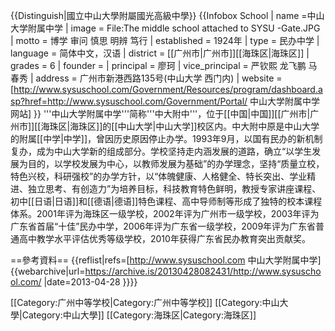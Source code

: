 {{Distinguish|國立中山大學附屬國光高級中學}}
{{Infobox School
| name           =中山大学附属中学
| image          = File:The middle school attached to SYSU -Gate.JPG 
| motto          = 博学 审问 慎思 明辨 笃行
| established    = 1924年
| type           = 民办中学
| language       = 简体中文，汉语
| district       = [[广州市|广州市]][[海珠区|海珠区]]
| grades         = 6
| founder        = 
| principal      = 廖珂
| vice_principal = 严钦熙 龙飞鹏 马春秀
| address        = 广州市新港西路135号(中山大学 西门内)
| website        = [http://www.sysuschool.com/Government/Resources/program/dashboard.asp?href=http://www.sysuschool.com/Government/Portal/  中山大学附属中学网站]
}}
'''中山大学附属中学'''简称'''中大附中'''，位于[[中国|中国]][[广州市|广州市]][[海珠区|海珠区]]的[[中山大学|中山大学]]校区内。中大附中原是中山大学的附属[[中学|中学]]，曾因历史原因停止办学。1993年9月，以国有民办的新机制复办，成为中山大学新的组成部分。学校坚持走内涵发展的道路，确立“以学生发展为目的，以学校发展为中心，以教师发展为基础”的办学理念，坚持“质量立校，特色兴校，科研强校”的办学方针，以“体魄健康、人格健全、特长突出、学业精进、独立思考、有创造力”为培养目标，科技教育特色鲜明，教授专家讲座课程、初中[[日语|日语]]和[[德语|德语]]特色课程、高中导师制等形成了独特的校本课程体系。2001年评为海珠区一级学校，2002年评为广州市一级学校，2003年评为广东省首届“十佳”民办中学，2006年评为广东省一级学校，2009年评为广东省普通高中教学水平评估优秀等级学校，2010年获得广东省民办教育突出贡献奖。<ref name="Official" />

==參考資料==
{{reflist|refs=<ref name="Official">[http://www.sysuschool.com 中山大学附属中学] {{webarchive|url=https://archive.is/20130428082431/http://www.sysuschool.com/ |date=2013-04-28 }}</ref>}}

[[Category:广州中等学校|Category:广州中等学校]]
[[Category:中山大學|Category:中山大學]]
[[Category:海珠区|Category:海珠区]]